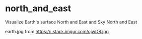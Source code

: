 # north_and_east
Visualize Earth's surface North and East and Sky North and East


earth.jpg from https://i.stack.imgur.com/ojwD8.jpg
